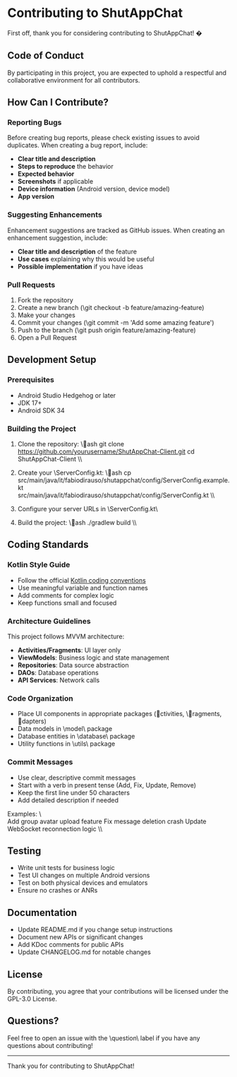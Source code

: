 ﻿# Contributing to ShutAppChat

First off, thank you for considering contributing to ShutAppChat! �

## Code of Conduct

By participating in this project, you are expected to uphold a respectful and collaborative environment for all contributors.

## How Can I Contribute?

### Reporting Bugs

Before creating bug reports, please check existing issues to avoid duplicates. When creating a bug report, include:

- **Clear title and description**
- **Steps to reproduce** the behavior
- **Expected behavior**
- **Screenshots** if applicable
- **Device information** (Android version, device model)
- **App version**

### Suggesting Enhancements

Enhancement suggestions are tracked as GitHub issues. When creating an enhancement suggestion, include:

- **Clear title and description** of the feature
- **Use cases** explaining why this would be useful
- **Possible implementation** if you have ideas

### Pull Requests

1. Fork the repository
2. Create a new branch (\git checkout -b feature/amazing-feature\)
3. Make your changes
4. Commit your changes (\git commit -m 'Add some amazing feature'\)
5. Push to the branch (\git push origin feature/amazing-feature\)
6. Open a Pull Request

## Development Setup

### Prerequisites

- Android Studio Hedgehog or later
- JDK 17+
- Android SDK 34

### Building the Project

1. Clone the repository:
   \\\ash
   git clone https://github.com/yourusername/ShutAppChat-Client.git
   cd ShutAppChat-Client
   \\\

2. Create your \ServerConfig.kt\:
   \\\ash
   cp src/main/java/it/fabiodirauso/shutappchat/config/ServerConfig.example.kt \
      src/main/java/it/fabiodirauso/shutappchat/config/ServerConfig.kt
   \\\

3. Configure your server URLs in \ServerConfig.kt\

4. Build the project:
   \\\ash
   ./gradlew build
   \\\

## Coding Standards

### Kotlin Style Guide

- Follow the official [Kotlin coding conventions](https://kotlinlang.org/docs/coding-conventions.html)
- Use meaningful variable and function names
- Add comments for complex logic
- Keep functions small and focused

### Architecture Guidelines

This project follows MVVM architecture:

- **Activities/Fragments**: UI layer only
- **ViewModels**: Business logic and state management
- **Repositories**: Data source abstraction
- **DAOs**: Database operations
- **API Services**: Network calls

### Code Organization

- Place UI components in appropriate packages (\ctivities\, \ragments\, \dapters\)
- Data models in \model\ package
- Database entities in \database\ package
- Utility functions in \utils\ package

### Commit Messages

- Use clear, descriptive commit messages
- Start with a verb in present tense (Add, Fix, Update, Remove)
- Keep the first line under 50 characters
- Add detailed description if needed

Examples:
\\\
Add group avatar upload feature
Fix message deletion crash
Update WebSocket reconnection logic
\\\

## Testing

- Write unit tests for business logic
- Test UI changes on multiple Android versions
- Test on both physical devices and emulators
- Ensure no crashes or ANRs

## Documentation

- Update README.md if you change setup instructions
- Document new APIs or significant changes
- Add KDoc comments for public APIs
- Update CHANGELOG.md for notable changes

## License

By contributing, you agree that your contributions will be licensed under the GPL-3.0 License.

## Questions?

Feel free to open an issue with the \question\ label if you have any questions about contributing!

---

Thank you for contributing to ShutAppChat! 
